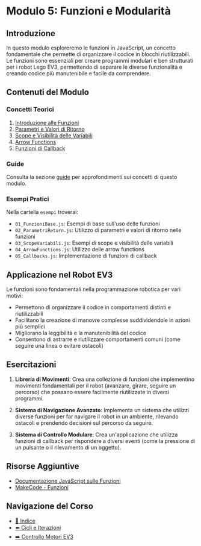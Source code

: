 # Modulo 5: Funzioni e Modularità

## Introduzione
In questo modulo esploreremo le funzioni in JavaScript, un concetto fondamentale che permette di organizzare il codice in blocchi riutilizzabili. Le funzioni sono essenziali per creare programmi modulari e ben strutturati per i robot Lego EV3, permettendo di separare le diverse funzionalità e creando codice più manutenibile e facile da comprendere.

## Contenuti del Modulo

### Concetti Teorici
1. [Introduzione alle Funzioni](01-IntroduzioneFunzioni.md)
2. [Parametri e Valori di Ritorno](02-ParametriReturn.md)
3. [Scope e Visibilità delle Variabili](03-ScopeVisibilita.md)
4. [Arrow Functions](04-ArrowFunctions.md)
5. [Funzioni di Callback](05-FunzioniCallback.md)

### Guide

Consulta la sezione [guide](./guide/README.md) per approfondimenti sui concetti di questo modulo.

### Esempi Pratici
Nella cartella `esempi` troverai:
- `01_FunzioniBase.js`: Esempi di base sull'uso delle funzioni
- `02_ParametriReturn.js`: Utilizzo di parametri e valori di ritorno nelle funzioni
- `03_ScopeVariabili.js`: Esempi di scope e visibilità delle variabili
- `04_ArrowFunctions.js`: Utilizzo delle arrow functions
- `05_Callbacks.js`: Implementazione di funzioni di callback

## Applicazione nel Robot EV3

Le funzioni sono fondamentali nella programmazione robotica per vari motivi:
- Permettono di organizzare il codice in comportamenti distinti e riutilizzabili
- Facilitano la creazione di manovre complesse suddividendole in azioni più semplici
- Migliorano la leggibilità e la manutenibilità del codice
- Consentono di astrarre e riutilizzare comportamenti comuni (come seguire una linea o evitare ostacoli)

## Esercitazioni

1. **Libreria di Movimenti**: Crea una collezione di funzioni che implementino movimenti fondamentali per il robot (avanzare, girare, seguire un percorso) che possano essere facilmente riutilizzate in diversi programmi.

2. **Sistema di Navigazione Avanzato**: Implementa un sistema che utilizzi diverse funzioni per far navigare il robot in un ambiente, rilevando ostacoli e prendendo decisioni sul percorso da seguire.

3. **Sistema di Controllo Modulare**: Crea un'applicazione che utilizza funzioni di callback per rispondere a diversi eventi (come la pressione di un pulsante o il rilevamento di un oggetto).

## Risorse Aggiuntive
- [Documentazione JavaScript sulle Funzioni](https://developer.mozilla.org/en-US/docs/Web/JavaScript/Guide/Functions)
- [MakeCode - Funzioni](https://makecode.mindstorms.com/)

## Navigazione del Corso
- [📑 Indice](../README.md)
- [⬅️ Cicli e Iterazioni](../04-Cicli-Iterazioni/README.md)
- [➡️ Controllo Motori EV3](../06-ControlloMotori/README.md)